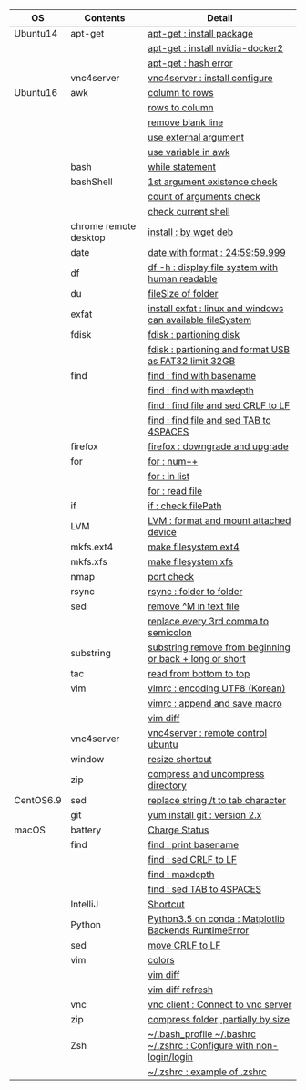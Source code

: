 | OS | Contents | Detail |
|---|---|---|
| Ubuntu14 | apt-get | [apt-get : install package](01_Ubuntu/01_14.04/01_apt-get/01_apt-get_install.md) |
| | | [apt-get : install nvidia-docker2](01_Ubuntu/01_14.04/01_apt-get/02_install_nvidia_docker_v2.md) |
| | | [apt-get : hash error](01_Ubuntu/01_14.04/01_apt-get/03_apt-get_update_hash_sum_error.md) |
| | vnc4server | [vnc4server : install configure](01_Ubuntu/01_14.04/02_vnc4server/01_install_config_vnc4server.md) |
| Ubuntu16 | awk | [column to rows](01_Ubuntu/02_16/01_awk/01_awk_column_to_rows.md) | 
| | | [rows to column](01_Ubuntu/02_16/01_awk/02_awk_rows_to_column.md) |
| | | [remove blank line](01_Ubuntu/02_16/01_awk/03_awk_remove_blank_line.md) |
| | | [use external argument](01_Ubuntu/02_16/01_awk/04_awk_use_external_argument.md) |
| | | [use variable in awk](01_Ubuntu/02_16/01_awk/05_awk_use_variable.md) |
| | bash | [while statement](01_Ubuntu/02_16/02_bash/01_While_Statement.md) |
| | bashShell | [1st argument existence check](01_Ubuntu/02_16/02_bashShell_script/01_if_condition_1st_argument_existence_check.md) |
| | | [count of arguments check](01_Ubuntu/02_16/02_bashShell_script/02_if_condition_count_of_arguments_check.md) |
| | | [check current shell](01_Ubuntu/02_16/02_bashShell_script/03_check_current_shell.md) |
| | chrome remote desktop | [install : by wget deb](01_Ubuntu/02_16/03_chrome_remote_desktop/01_install_chrome_remote_desktop.md) |
| | date | [date with format : 24:59:59.999](01_Ubuntu/02_16/04_date/01_date_with_hour_min_sec_nano.md) |
| | df | [df -h : display file system with human readable](01_Ubuntu/02_16/05_df/01_df_with_human_readerble.md) |
| | du | [fileSize of folder](01_Ubuntu/02_16/05_du/01_du_file_size_of_folder.md) |
| | exfat | [install exfat : linux and windows can available fileSystem](01_Ubuntu/02_16/07_exfat/01_install_exfat_on_ubuntu16.md) |
| | fdisk | [fdisk : partioning disk](01_Ubuntu/02_16/07_fdisk/01_fdisk_partioning_disk.md) |
| | | [fdisk : partioning and format USB as FAT32 limit 32GB](01_Ubuntu/02_16/07_fdisk/02_format_USB_as_FAT32.md) |
| | find | [find : find with basename](01_Ubuntu/02_16/08_find/01_find_with_basename.md) |
| | | [find : find with maxdepth](01_Ubuntu/02_16/08_find/02_find_with_maxdepth.md) |
| | | [find : find file and sed CRLF to LF](01_Ubuntu/02_16/08_find/03_find_and_sed_move_CRLF_to_LF.md) |
| | | [find : find file and sed TAB to 4SPACES](01_Ubuntu/02_16/08_find/04_find_and_sed_move_TAB_to_4SPACES.md) |
| | firefox | [firefox : downgrade and upgrade](01_Ubuntu/02_16/09_firefox/01_firefox_downgrade_57_to_45.md) |
| | for | [for : num++](01_Ubuntu/02_16/10_for_statement/01_for_num++.md) |
| | | [for : in list](01_Ubuntu/02_16/10_for_statement/02_for_in_list.md) |
| | | [for : read file](01_Ubuntu/02_16/10_for_statement/03_for_read_file.md) |
| | if | [if : check filePath](01_Ubuntu/02_16/11_if/01_if_check_filePath.md) |
| | LVM | [LVM : format and mount attached device](01_Ubuntu/02_16/12_LVM/01_LVM_on_attached_device.md) |
| | mkfs.ext4 | [make filesystem ext4](01_Ubuntu/02_16/13_mkfs.ext4/01_mkfs.ext4_device.md) |
| | mkfs.xfs | [make filesystem xfs](01_Ubuntu/02_16/14_mkfs.xfs/01_mkfs.xfs_device.md) |
| | nmap | [port check](01_Ubuntu/02_16/15_nmap/01_install_use_nmap.md) |
| | rsync | [rsync : folder to folder](01_Ubuntu/02_16/16_rsync/01_rsync_folder_to_folder.md) |
| | sed | [remove \^M in text file](01_Ubuntu/02_16/17_sed/01_remove_^M_with_sed.md) | 
| | | [replace every 3rd comma to semicolon](01_Ubuntu/02_16/17_sed/02_replace_every_3rd_comma_to_semicolon.md) | 
| | substring | [substring remove from beginning or back + long or short](01_Ubuntu/02_16/18_substring/01_substring_remove.md) |
| | tac | [read from bottom to top](01_Ubuntu/02_16/18_tac/01_tac.md) |
| | vim | [vimrc : encoding UTF8 (Korean)](01_Ubuntu/02_16/20_vim/01_vimrc_encoding_korean.md) |
| | | [vimrc : append and save macro](01_Ubuntu/02_16/20_vim/02_vimrc_append_save_macro.md) |
| | | [vim diff](01_Ubuntu/02_16/20_vim/03_vim_diff.md) | 
| | vnc4server | [vnc4server : remote control ubuntu](01_Ubuntu/02_16/21_vnc4server/01_install_config_vnc4server.md) |
| | window | [resize shortcut](01_Ubuntu/02_16/22_window/01_resize_window.md) |
| | zip | [compress and uncompress directory](01_Ubuntu/02_16/23_zip/01_zip_directory.md) | 
| CentOS6.9 | sed | [replace string /t to tab character](02_CentOS/01_6.9/01_sed/01_sed_string_replace.md) |
| | git | [yum install git : version 2.x](02_CentOS/01_6.9/02_git/01_yum_install_git.md) |
| macOS | battery | [Charge Status](03_macOS/01_Battery/01_Charge_Status.md) |
| | find | [find : print basename](03_macOS/02_find/01_find_with_basename.md) |
| | | [find : sed CRLF to LF](03_macOS/02_find/03_find_and_sed_move_CRLF_to_LF.md) |
| | | [find : maxdepth](03_macOS/02_find/02_find_with_maxdepth.md) |
| | | [find : sed TAB to 4SPACES](03_macOS/02_find/04_find_and_sed_move_TAB_to_4SPACES.md) |
| | IntelliJ | [Shortcut](03_macOS/04_IntelliJ/01_Shortcuts.md) |
| | Python | [Python3.5 on conda : Matplotlib Backends RuntimeError](03_macOS/05_Python/01_with_Conda/01_Matplotlib_backends_RuntimeError.md) |
| | sed | [move CRLF to LF](03_macOS/06_sed/01_sed_remove_CRLF_to_LF.md) |
| | vim | [colors](03_macOS/08_vim/01_vimrc_configure.md) |
| | | [vim diff](03_macOS/08_vim/02_vim_diff.md) |
| | | [vim diff refresh](03_macOS/08_vim/03_vim_diff_refresh.md) |
| | vnc | [vnc client : Connect to vnc server](03_macOS/09_vnc_client/01_use_vnc_client.md) |
| | zip | [compress folder, partially by size](03_macOS/10_zip/01_use_zip.md) |
| | Zsh | [~/.bash_profile ~/.bashrc ~/.zshrc : Configure with non-login/login](03_macOS/11_zsh/01_explain_of_bash_profile_bashrc_zshrc.md) |
| | | [~/.zshrc : example of .zshrc](03_macOS/11_zsh/02_example_of_zshrc.md) |
